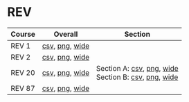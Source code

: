 # REV

| Course | Overall | Section |
| ------ | ------- | ------- |
| REV 1 | [csv](https://github.com/UCSD-Historical-Enrollment-Data/2024Fall/blob/main/overall/REV%201.csv), [png](https://raw.githubusercontent.com/UCSD-Historical-Enrollment-Data/2024Fall/main/plot_overall/REV%201.png), [wide](https://raw.githubusercontent.com/UCSD-Historical-Enrollment-Data/2024Fall/main/plot_overall_wide/REV%201.png) |  |
| REV 2 | [csv](https://github.com/UCSD-Historical-Enrollment-Data/2024Fall/blob/main/overall/REV%202.csv), [png](https://raw.githubusercontent.com/UCSD-Historical-Enrollment-Data/2024Fall/main/plot_overall/REV%202.png), [wide](https://raw.githubusercontent.com/UCSD-Historical-Enrollment-Data/2024Fall/main/plot_overall_wide/REV%202.png) |  |
| REV 20 | [csv](https://github.com/UCSD-Historical-Enrollment-Data/2024Fall/blob/main/overall/REV%2020.csv), [png](https://raw.githubusercontent.com/UCSD-Historical-Enrollment-Data/2024Fall/main/plot_overall/REV%2020.png), [wide](https://raw.githubusercontent.com/UCSD-Historical-Enrollment-Data/2024Fall/main/plot_overall_wide/REV%2020.png) | Section A: [csv](https://github.com/UCSD-Historical-Enrollment-Data/2024Fall/blob/main/section/REV%2020_A.csv), [png](https://raw.githubusercontent.com/UCSD-Historical-Enrollment-Data/2024Fall/main/plot_section/REV%2020_A.png), [wide](https://raw.githubusercontent.com/UCSD-Historical-Enrollment-Data/2024Fall/main/plot_section_wide/REV%2020_A.png)<br>Section B: [csv](https://github.com/UCSD-Historical-Enrollment-Data/2024Fall/blob/main/section/REV%2020_B.csv), [png](https://raw.githubusercontent.com/UCSD-Historical-Enrollment-Data/2024Fall/main/plot_section/REV%2020_B.png), [wide](https://raw.githubusercontent.com/UCSD-Historical-Enrollment-Data/2024Fall/main/plot_section_wide/REV%2020_B.png) |
| REV 87 | [csv](https://github.com/UCSD-Historical-Enrollment-Data/2024Fall/blob/main/overall/REV%2087.csv), [png](https://raw.githubusercontent.com/UCSD-Historical-Enrollment-Data/2024Fall/main/plot_overall/REV%2087.png), [wide](https://raw.githubusercontent.com/UCSD-Historical-Enrollment-Data/2024Fall/main/plot_overall_wide/REV%2087.png) |  |
